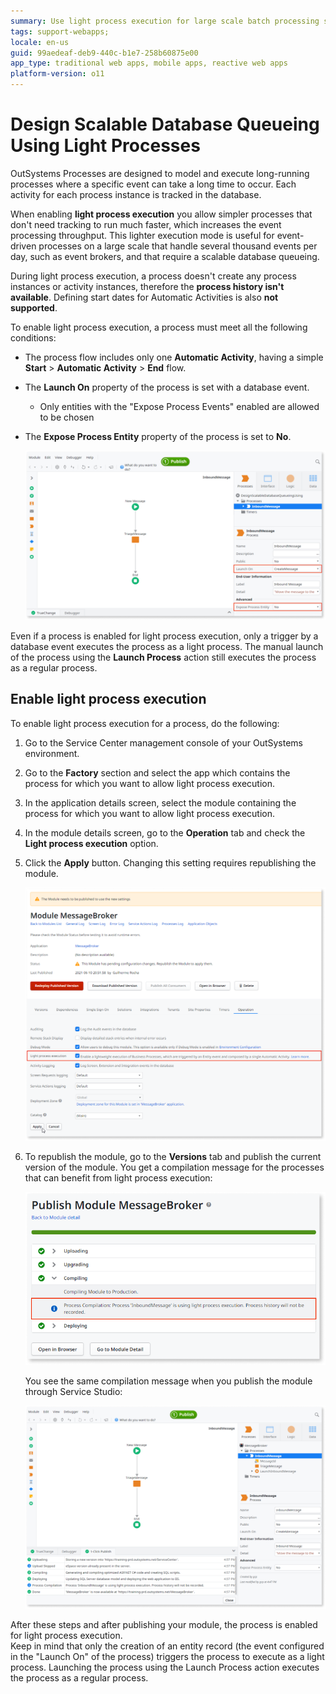 ```yaml
---
summary: Use light process execution for large scale batch processing scenarios, such as an event broker.
tags: support-webapps;
locale: en-us
guid: 99aedeaf-deb9-440c-b1e7-258b60875e00
app_type: traditional web apps, mobile apps, reactive web apps
platform-version: o11
---
```


# Design Scalable Database Queueing Using Light Processes

OutSystems Processes are designed to model and execute long-running processes where a specific event can take a long time to occur. Each activity for each process instance is tracked in the database.

When enabling **light process execution** you allow simpler processes that don't need tracking to run much faster, which increases the event processing throughput. This lighter execution mode is useful for event-driven processes on a large scale that handle several thousand events per day, such as event brokers, and that require a scalable database queueing.

During light process execution, a process doesn't create any process instances or activity instances, therefore the **process history isn't available**. Defining start dates for Automatic Activities is also **not supported**.

To enable light process execution, a process must meet all the following conditions:

* The process flow includes only one **Automatic Activity**, having a simple **Start** > **Automatic Activity** > **End** flow.

* The **Launch On** property of the process is set with a database event.
    * Only entities with the "Expose Process Events" enabled are allowed to be chosen

* The **Expose Process Entity** property of the process is set to **No**.

    ![](images/light-process-1.png)

<div class="info" markdown="1">

Even if a process is enabled for light process execution, only a trigger by a database event executes the process as a light process. The manual launch of the process using the **Launch Process** action still executes the process as a regular process.

</div>

## Enable light process execution

To enable light process execution for a process, do the following:

1. Go to the Service Center management console of your OutSystems environment.

1. Go to the **Factory** section and select the app which contains the process for which you want to allow light process execution.

1. In the application details screen, select the module containing the process for which you want to allow light process execution.

1. In the module details screen, go to the **Operation** tab and check the **Light process execution** option.

1. Click the **Apply** button. Changing this setting requires republishing the module.

    ![light process execution](images/light-process-enable-sc.png)

1. To republish the module, go to the **Versions** tab and publish the current version of the module. You get a compilation message for the processes that can benefit from light process execution:

    ![publish module](images/light-process-publish-module-sc.png)  

    You see the same compilation message when you publish the module through Service Studio:  

    ![](images/light-process-3.png)

After these steps and after publishing your module, the process is enabled for light process execution.  
Keep in mind that only the creation of an entity record (the event configured in the "Launch On" of the process) triggers the process to execute as a light process. Launching the process using the Launch Process action executes the process as a regular process.
